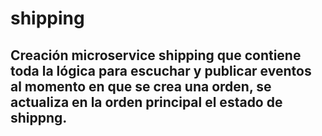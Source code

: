 # shipping

## Creación microservice shipping que contiene toda la lógica para escuchar y publicar eventos al momento en que se crea una orden, se actualiza en la orden principal el estado de shippng.

